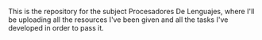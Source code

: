 This is the repository for the subject Procesadores De Lenguajes, where I'll be uploading all the resources I've been given and all the tasks I've developed in order to pass it.

